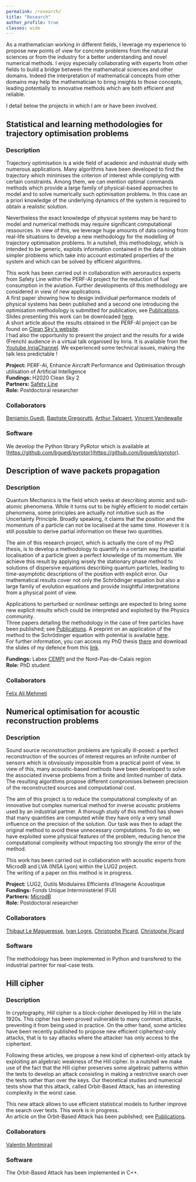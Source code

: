```yaml
---
permalink: /research/
title: "Research"
author_profile: true
classes: wide
---
```

As a mathematician working in different fields, I leverage my experience to propose new points of view for concrete problems from the natural sciences or from the industry for a better understanding and novel numerical methods. I enjoy especially collaborating with experts from other fields to build a bridge between the mathematical sciences and other domains. Indeed the interpretation of mathematical concepts from other domains may help the mathematician to bring insights to those concepts, leading potentially to innovative methods which are both efficient and reliable. <br />

I detail below the projects in which I am or have been involved.

## Statistical and learning methodologies for trajectory optimisation problems

### Description

Trajectory optimisation is a wide field of academic and industrial study with numerous applications. Many algorithms have been developed to find the trajectory which minimises the criterion of interest while complying with certain constraints. Among them, we can mention optimal commands methods which provide a large family of physical-based approaches to model and to solve numerically such optimisation problems. In this case an a priori knowledge of the underlying dynamics of the system is required to obtain a realistic solution.<br />

Nevertheless the exact knowledge of physical systems may be hard to model and numerical methods may require significant computational ressources. In view of this, we leverage huge amounts of data coming from real-life situations to develop a new methodology for the modelling of trajectory optimisation problems. In a nutshell, this methodology, which is intended to be generic, exploits information contained in the data to obtain simpler problems which take into account estimated properties of the system and which can be solved by efficient algorithms.<br />

This work has been carried out in collaboration with aeronautics experts from Safety Line within the PERF-AI project for the reduction of fuel consumption in the aviation. Further developments of this methodology are considered in view of new applications.\
A first paper showing how to design individual performance models of physical systems has been published and a second one introducing the optimisation methodology is submitted for publication; see [Publications](https://fdewez.github.io/publications/).\
Slides presenting this work can be downloaded [here](https://fdewez.github.io/files/fdewez-optimisation_talk.pdf).\
A short article about the results obtained in the PERF-AI project can be found on [Clean Sky's website](https://www.cleansky.eu/news/perf-ai-optimises-flight-trajectories-and-reduces-emissions-with-artificial-intelligence).\
I had also the opportunity to present the project and the results for a wide (French) audience in a virtual talk organised by Inria. It is available from the [Youtube InriaChannel](https://www.youtube.com/watch?v=KOxayJ9Hqc4&list=PLJ1qHZpFsMsRGZC6AixT-hTqoBmUg34ne). We experienced some technical issues, making the talk less predictable !

**Project:** PERF-AI, Enhance Aircraft Performance and Optimisation through utilisation of Artificial Intelligence\
**Fundings:** H2020 Clean Sky 2\
**Partners:** [Safety Line](https://www.safety-line.fr)\
**Role:** Postdoctoral researcher

### Collaborators

[Benjamin Guedj](https://bguedj.github.io/), [Baptiste Gregorutti](https://www.linkedin.com/in/baptiste-gregorutti-b3a27941/), [Arthur Talpaert](https://github.com/ArthurTlprt), [Vincent Vandewalle](https://pro.univ-lille.fr/vincent-vandewalle/)

### Software

We develop the Python library PyRotor which is available at [https://github.com/bguedj/pyrotor](https://github.com/bguedj/pyrotor).


## Description of wave packets propagation

### Description

Quantum Mechanics is the field which seeks at describing atomic and sub-atomic phenomena. While it turns out to be highly efficient to model certain phenomena, some principles are actually not intuitive such as the Uncertainty Principle. Broadly speaking, it claims that the position and the momentum of a particle can not be localised at the same time. However it is still possible to derive partial information on these two quantities.<br />

The aim of this research project, which is actually the core of my PhD thesis, is to develop a methodology to quantify in a certain way the spatial localisation of a particle given a perfect knowledge of its momentum. We achieve this result by applying wisely the stationary phase method to solutions of dispersive equations describing quantum particles, leading to time-asymptotic descriptions of the position with explicit error. Our mathematical results cover not only the Schrödinger equation but also a large family of evolution equations and provide insightful interpretations from a physical point of view.

Applications to perturbed or nonlinear settings are expected to bring some new explicit results which could be interpreted and exploited by the Physics community.\
Three papers detailing the methodology in the case of free particles have been published; see [Publications](https://fdewez.github.io/publications/). A preprint on an application of the method to the Schrödinger equation with potential is available [here](https://fdewez.github.io/files/fdewez-schrodinger_potential.pdf).\
For further information, you can access my PhD thesis [there](https://ori-nuxeo.univ-lille1.fr/nuxeo/site/esupversions/b91a2d0e-457d-4b24-ae88-36ad10388fcf) and download the slides of my defence from this [link](https://fdewez.github.io/files/fdewez-defence_thesis.pdf).

**Fundings:** Labex [CEMPI](https://math.univ-lille1.fr/~cempi/) and the Nord-Pas-de-Calais region\
**Role:** PhD student

### Collaborators

[Felix Ali Mehmeti](https://www.uphf.fr/LAMAV/membres/mehmeti_felix)

## Numerical optimisation for acoustic reconstruction problems

### Description

Sound source reconstruction problems are typically ill-posed: a perfect reconstruction of the sources of interest requires an infinite number of sensors which is obvsiously impossible from a practical point of view. In view of this, many acoustic-based methods have been developed to solve the associated inverse problems from a finite and limited number of data. The resulting algorithms propose different compromises between precision of the reconstructed sources and computational cost.<br />

The aim of this project is to reduce the computational complexity of an innovative but complex numerical method for inverse acoustic problems used by an industrial partner. A thorough study of this method has shown that many quantities are computed while they have only a very small influence on the precision of the solution. Our task was then to adapt the original method to avoid these unnecessary computations. To do so, we have exploited some physical features of the problem, reducing hence the computational complexity without impacting too strongly the error of the method.

This work has been carried out in collaboration with acoustic experts from MicrodB and LVA (INSA Lyon) within the LUG2 project.\
The writing of a paper on this method is in progress.

**Project:** LUG2, Outils Modulaires Efficients d’Imagerie Acoustique\
**Fundings:** Fonds Unique Interministériel (FUI)\
**Partners:** [MicrodB](https://www.microdb.vibratecgroup.com)\
**Role:** Postdoctoral researcher

### Collaborators

[Thibaut Le Magueresse](https://www.linkedin.com/in/thibaut-le-magueresse/), [Ivan Logre](https://www.linkedin.com/in/logre/), [Christophe Picard](http://membres-ljk.imag.fr/picard/), [Christophe Picard](https://www.linkedin.com/in/christophe-picard-3ba08b1b/)

### Software

The methodology has been implemented in Python and transfered to the industrial partner for real-case tests.

## Hill cipher

### Description

In cryptography, Hill cipher is a block-cipher developed by Hill in the late 1920s. This cipher has been proved vulnerable to many common attacks, preventing it from being used in practice. On the other hand, some articles have been recently published to propose new efficient ciphertext-only attacks, that is to say attacks where the attacker has only access to the ciphertext.<br />

Following these articles, we propose a new kind of ciphertext-only attack by exploiting an algebraic weakness of the Hill cipher. In a nutshell we make use of the fact that the Hill cipher preserves some algebraic patterns within the texts to develop an attack consisting in making a restrictive search over the texts rather than over the keys. Our theoretical studies and numerical tests show that this attack, called Orbit-Based Attack, has an interesting complexity in the worst case.<br />

This new attack allows to use efficient statistical models to further improve the search over texts. This work is in progress.\
An article on the Orbit-Based Attack has been published; see [Publications](https://fdewez.github.io/publications/).

### Collaborators

[Valentin Montmirail](https://scholar.google.fr/citations?user=pdC7MpcAAAAJ&hl=fr&oe=ASCII)

### Software

The Orbit-Based Attack has been implemented in C++.